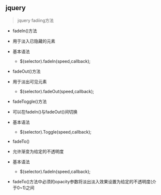 ## jquery
>jquery fadiing方法
+ fadeIn()方法
+ 用于淡入已隐藏的元素
+ 基本语法
  -  $(selector).fadeIn(speed,callback);

+ fadeOut()方法
+ 用于淡出可见元素
  -  $(selector).fadeOut(speed,callback);

+ fadeToggle()方法
+ 可以在fadeIn()与fadeOut()间切换
+ 基本语法
  -  $(selector).Toggle(speed,callback);

+ fadeTo()
+ 允许渐变为给定的不透明度
+ 基本语法
  -  $(selector).fadeIn(speed,callback);
+ fadeTo()方法中必须的opacity参数将淡出淡入效果设置为给定的不透明度(介于0~1)之间